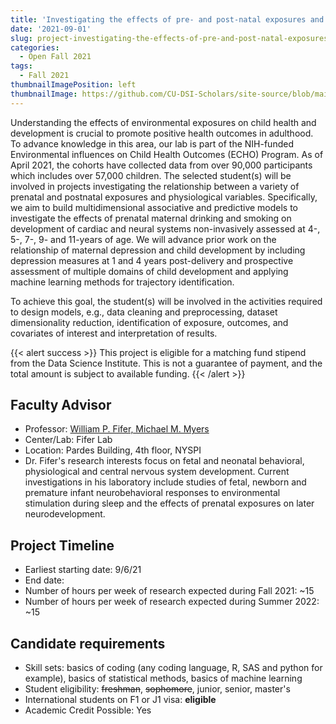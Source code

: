 ```yaml
---
title: 'Investigating the effects of pre- and post-natal exposures and trajectories of maternal depression in shaping long-term health outcomes'
date: '2021-09-01'
slug: project-investigating-the-effects-of-pre-and-post-natal-exposures-and-trajectories-of-maternal-depression-in-shaping-long-term-health-outcomes
categories:
  - Open Fall 2021
tags:
  - Fall 2021
thumbnailImagePosition: left
thumbnailImage: https://github.com/CU-DSI-Scholars/site-source/blob/main/static/img/preterm.png?raw=true
---
```

Understanding the effects of environmental exposures on child health and development is crucial to promote positive health outcomes in adulthood. To advance knowledge in this area, our lab is part of the NIH-funded Environmental influences on Child Health Outcomes (ECHO) Program. As of April 2021, the cohorts have collected data from over 90,000 participants which includes over 57,000 children. The selected student(s) will be involved in projects investigating the relationship between a variety of prenatal and postnatal exposures and physiological variables. Specifically, we aim to build multidimensional associative and predictive models to investigate the effects of prenatal maternal drinking and smoking on development of cardiac and neural systems non-invasively assessed at 4-, 5-, 7-, 9- and 11-years of age. We will advance prior work on the relationship of maternal depression and child development by including depression measures at 1 and 4 years post-delivery and prospective assessment of multiple domains of child development and applying machine learning methods for trajectory identification. 

<!--more-->

To achieve this goal, the student(s) will be involved in the activities required to design models, e.g., data cleaning and preprocessing, dataset dimensionality reduction, identification of exposure, outcomes, and covariates of interest and interpretation of results.

{{< alert success >}}
This project is eligible for a matching fund stipend from the Data Science Institute. This is not a guarantee of payment, and the total amount is subject to available funding.
{{< /alert >}}

## Faculty Advisor
+ Professor: [William P. Fifer, Michael M. Myers](https://www.columbiapsychiatry.org/profile/william-fifer-phd)
+ Center/Lab: Fifer Lab
+ Location: Pardes Building, 4th floor, NYSPI
+ Dr. Fifer's research interests focus on fetal and neonatal behavioral, physiological and central nervous system development. Current investigations in his laboratory include studies of fetal, newborn and premature infant neurobehavioral responses to environmental stimulation during sleep and the effects of prenatal exposures on later neurodevelopment.

## Project Timeline
+ Earliest starting date: 9/6/21
+ End date: 
+ Number of hours per week of research expected during Fall 2021: ~15
+ Number of hours per week of research expected during Summer 2022: ~15

## Candidate requirements
+ Skill sets: basics of coding (any coding language, R, SAS and python for example), basics of statistical methods, basics of machine learning
+ Student eligibility: ~~freshman~~, ~~sophomore~~, junior, senior, master's
+ International students on F1 or J1 visa: **eligible**
+ Academic Credit Possible: Yes

